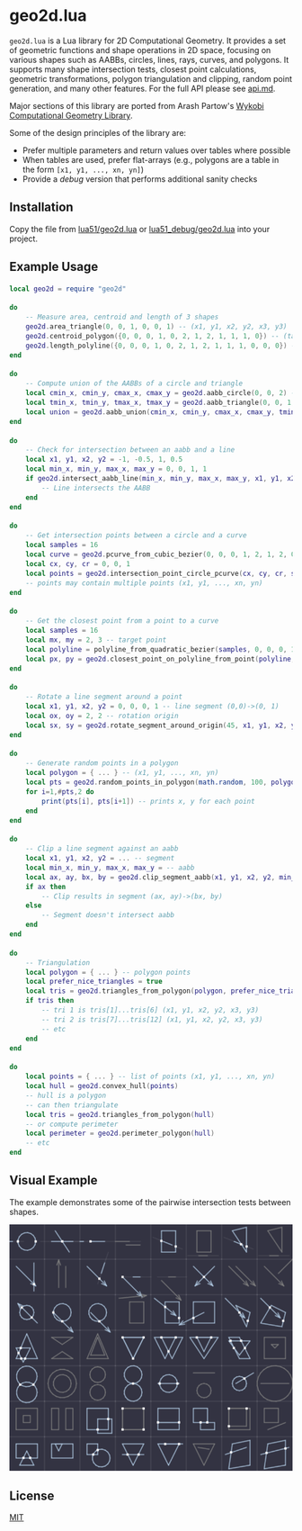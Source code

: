 # geo2d.lua

`geo2d.lua` is a Lua library for 2D Computational Geometry. It provides a set of geometric functions and shape operations in 2D space, focusing on various shapes such as AABBs, circles, lines, rays, curves, and polygons. It supports many shape intersection tests, closest point calculations, geometric transformations, polygon triangulation and clipping, random point generation, and many other features. For the full API please see [api.md](api.md).

Major sections of this library are ported from Arash Partow's [Wykobi Computational Geometry Library](https://github.com/ArashPartow/wykobi).

Some of the design principles of the library are:
* Prefer multiple parameters and return values over tables where possible
* When tables are used, prefer flat-arrays (e.g., polygons are a table in the form `[x1, y1, ..., xn, yn]`)
* Provide a *debug* version that performs additional sanity checks

## Installation

Copy the file from [lua51/geo2d.lua](lua51/geo2d.lua) or [lua51_debug/geo2d.lua](lua51_debug/geo2d.lua) into your project.

## Example Usage

```lua
local geo2d = require "geo2d"

do
	-- Measure area, centroid and length of 3 shapes
	geo2d.area_triangle(0, 0, 1, 0, 0, 1) -- (x1, y1, x2, y2, x3, y3)
	geo2d.centroid_polygon({0, 0, 0, 1, 0, 2, 1, 2, 1, 1, 1, 0}) -- (table of x,y points of a polygon)
	geo2d.length_polyline({0, 0, 0, 1, 0, 2, 1, 2, 1, 1, 1, 0, 0, 0}) -- (table of x,y points of a polyline)
end

do
	-- Compute union of the AABBs of a circle and triangle
	local cmin_x, cmin_y, cmax_x, cmax_y = geo2d.aabb_circle(0, 0, 2) -- (center_x, center_y, radius)
	local tmin_x, tmin_y, tmax_x, tmax_y = geo2d.aabb_triangle(0, 0, 1, 0, 1, 1)  -- (x1, y1, x2, y2, x3, y3)
	local union = geo2d.aabb_union(cmin_x, cmin_y, cmax_x, cmax_y, tmin_x, tmin_y, tmax_x, tmax_y)
end

do
	-- Check for intersection between an aabb and a line
	local x1, y1, x2, y2 = -1, -0.5, 1, 0.5
	local min_x, min_y, max_x, max_y = 0, 0, 1, 1
	if geo2d.intersect_aabb_line(min_x, min_y, max_x, max_y, x1, y1, x2, y2) then
		-- Line intersects the AABB
	end
end

do
	-- Get intersection points between a circle and a curve
	local samples = 16
	local curve = geo2d.pcurve_from_cubic_bezier(0, 0, 0, 1, 2, 1, 2, 0) -- bezier controls points (x1, y1, ..., x4, y4)
	local cx, cy, cr = 0, 0, 1
	local points = geo2d.intersection_point_circle_pcurve(cx, cy, cr, samples, curve)
	-- points may contain multiple points (x1, y1, ..., xn, yn)
end

do
	-- Get the closest point from a point to a curve
	local samples = 16
	local mx, my = 2, 3 -- target point
	local polyline = polyline_from_quadratic_bezier(samples, 0, 0, 0, 1, 1, 1)
	local px, py = geo2d.closest_point_on_polyline_from_point(polyline, mx, my)
end

do
	-- Rotate a line segment around a point
	local x1, y1, x2, y2 = 0, 0, 0, 1 -- line segment (0,0)->(0, 1)
	local ox, oy = 2, 2 -- rotation origin
	local sx, sy = geo2d.rotate_segment_around_origin(45, x1, y1, x2, y2, ox, oy)
end

do
	-- Generate random points in a polygon
	local polygon = { ... } -- (x1, y1, ..., xn, yn)
	local pts = geo2d.random_points_in_polygon(math.random, 100, polygon)
	for i=1,#pts,2 do
		print(pts[i], pts[i+1]) -- prints x, y for each point
	end
end

do
	-- Clip a line segment against an aabb
	local x1, y1, x2, y2 = ... -- segment
	local min_x, min_y, max_x, max_y = -- aabb
	local ax, ay, bx, by = geo2d.clip_segment_aabb(x1, y1, x2, y2, min_x, min_y, max_x, max_y)
	if ax then
		-- Clip results in segment (ax, ay)->(bx, by)
	else
		-- Segment doesn't intersect aabb
	end
end

do
	-- Triangulation
	local polygon = { ... } -- polygon points
	local prefer_nice_triangles = true
	local tris = geo2d.triangles_from_polygon(polygon, prefer_nice_triangles)
	if tris then
		-- tri 1 is tris[1]...tris[6] (x1, y1, x2, y2, x3, y3)
		-- tri 2 is tris[7]...tris[12] (x1, y1, x2, y2, x3, y3)
		-- etc
	end
end

do
	local points = { ... } -- list of points (x1, y1, ..., xn, yn)
	local hull = geo2d.convex_hull(points)
	-- hull is a polygon
	-- can then triangulate
	local tris = geo2d.triangles_from_polygon(hull)
	-- or compute perimeter
	local perimeter = geo2d.perimeter_polygon(hull)
	-- etc
end

```

## Visual Example

The example demonstrates some of the pairwise intersection tests between shapes.

![Image](intersections.png)

## License

[MIT](license.txt)